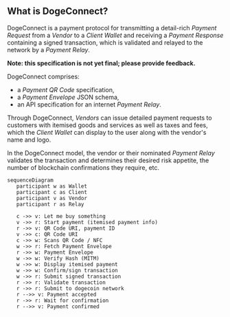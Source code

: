 ## What is DogeConnect?

DogeConnect is a payment protocol for transmitting a detail-rich _Payment Request_ from a
_Vendor_ to a _Client Wallet_ and receiving a _Payment Response_ containing a signed
transaction, which is validated and relayed to the network by a _Payment Relay_.

**Note: this specification is not yet final; please provide feedback.**

DogeConnect comprises:
* a _Payment QR Code_ specification,
* a _Payment Envelope_ JSON schema,
* an API specification for an internet _Payment Relay_.

Through DogeConnect,
_Vendors_ can issue detailed payment requests to customers with itemised goods and
services as well as taxes and fees, which the _Client Wallet_ can display to the user
along with the vendor's name and logo.

In the DogeConnect model, the vendor or their nominated _Payment Relay_ validates
the transaction and determines their desired risk appetite, the number of blockchain
confirmations they require, etc.

```mermaid
sequenceDiagram
   participant w as Wallet
   participant c as Client
   participant v as Vendor
   participant r as Relay

   c ->> v: Let me buy something
   v ->> r: Start payment (itemised payment info)
   r ->> v: QR Code URI, payment ID
   v ->> c: QR Code URI
   c ->> w: Scans QR Code / NFC
   w ->> r: Fetch Payment Envelope
   r ->> w: Payment Envelope
   w ->> w: Verify Hash (MITM)
   w ->> w: Display itemised payment
   w ->> w: Confirm/sign transaction
   w ->> r: Submit signed transaction
   r ->> r: Validate transaction
   r ->> r: Submit to dogecoin network
   r -->> v: Payment accepted
   r ->> r: Wait for confirmation
   r -->> v: Payment confirmed
```
